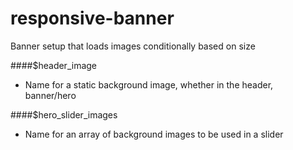 responsive-banner
=================

Banner setup that loads images conditionally based on size

####$header_image
- Name for a static background image, whether in the header, banner/hero

####$hero_slider_images
- Name for an array of background images to be used in a slider
